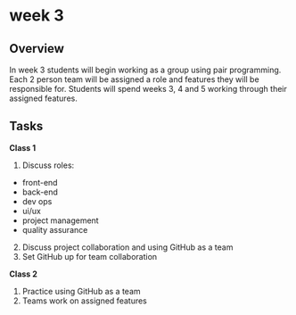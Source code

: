 # week 3

## Overview 

In week 3 students will begin working as a group using pair programming. Each 2 person team will be assigned a role and features they will be responsible for. Students will spend weeks 3, 4 and 5 working through their assigned features.

## Tasks

**Class 1**

1. Discuss roles:
  * front-end 
  * back-end
  * dev ops
  * ui/ux
  * project management
  * quality assurance
2. Discuss project collaboration and using GitHub as a team
3. Set GitHub up for team collaboration

**Class 2**

1. Practice using GitHub as a team
2. Teams work on assigned features
